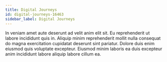 ```yaml
---
title: Digital Journeys
id: digital-journeys-16463
sidebar_label: Digital Journeys
---
```


In veniam amet aute deserunt ad velit anim elit sit. Eu reprehenderit ut labore incididunt quis in. Aliquip minim reprehenderit mollit nulla consequat do magna exercitation cupidatat deserunt sint pariatur. Dolore duis enim eiusmod quis voluptate excepteur. Eiusmod minim laboris ea duis excepteur anim incididunt labore aliquip labore cillum ea.


